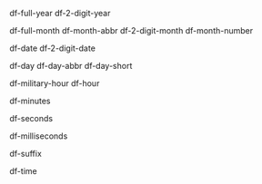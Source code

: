 df-full-year
df-2-digit-year

df-full-month
df-month-abbr
df-2-digit-month
df-month-number

df-date
df-2-digit-date

df-day
df-day-abbr
df-day-short

df-military-hour
df-hour

df-minutes

df-seconds

df-milliseconds

df-suffix

df-time